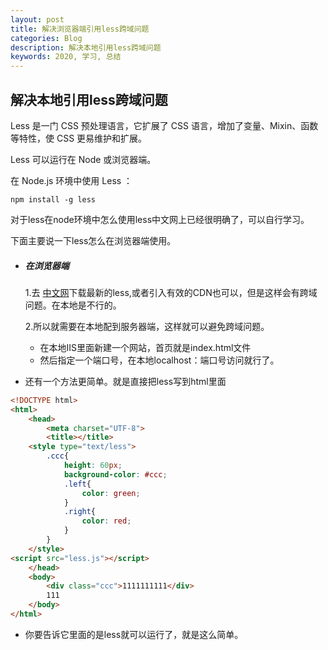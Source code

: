 ```yaml
---
layout: post
title: 解决浏览器端引用less跨域问题
categories: Blog
description: 解决本地引用less跨域问题
keywords: 2020, 学习, 总结
---
```

## 解决本地引用less跨域问题

Less 是一门 CSS 预处理语言，它扩展了 CSS 语言，增加了变量、Mixin、函数等特性，使 CSS 更易维护和扩展。

Less 可以运行在 Node 或浏览器端。

在 Node.js 环境中使用 Less ：

```
npm install -g less
```

对于less在node环境中怎么使用less中文网上已经很明确了，可以自行学习。

下面主要说一下less怎么在浏览器端使用。

+ ##### 在浏览器端

  1.去 [中文网](http://lesscss.cn/#download-options)下载最新的less,或者引入有效的CDN也可以，但是这样会有跨域问题。在本地是不行的。

  2.所以就需要在本地配到服务器端，这样就可以避免跨域问题。

  + 在本地IIS里面新建一个网站，首页就是index.html文件
  + 然后指定一个端口号，在本地localhost：端口号访问就行了。

+ 还有一个方法更简单。就是直接把less写到html里面


```html
<!DOCTYPE html>
<html>
	<head>
		<meta charset="UTF-8">
		<title></title>	
	<style type="text/less">
        .ccc{
            height: 60px;
            background-color: #ccc;
            .left{
                color: green;
            }
            .right{
                color: red;
            }
        }
    </style>
<script src="less.js"></script>
	</head>
	<body>
		<div class="ccc">1111111111</div>
		111
	</body>
</html>
```

+ 你要告诉它里面的是less就可以运行了，就是这么简单。